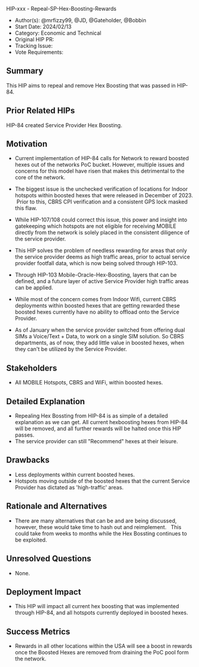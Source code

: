 HIP-xxx - Repeal-SP-Hex-Boosting-Rewards

- Author(s): @mrfizzy99, @JD, @Gateholder, @Bobbin
- Start Date: 2024/02/13
- Category: Economic and Technical
- Original HIP PR: <!-- leave this empty; maintainer will fill in ID of this pull request -->
- Tracking Issue: <!-- leave this empty; maintainer will create a discussion issue -->
- Vote Requirements: <!-- veHNT Holders, veIOT Holders, or veMOBILE Holders -->

## Summary

This HIP aims to repeal and remove Hex Boosting that was passed in HIP-84. 

<!-- Read the content requests in all sections before starting to write any section. -->

## Prior Related HIPs
HIP-84 created Service Provider Hex Boosting.


## Motivation

- Current implementation of HIP-84 calls for Network to reward boosted hexes out of the networks PoC bucket. However, multiple issues and concerns for this model have risen that makes this detrimental to the core of the network.
- The biggest issue is the unchecked verification of locations for Indoor hotspots within boosted hexes that were released in December of 2023.  Prior to this, CBRS CPI verification and a consistent GPS lock masked this flaw.
- While HIP-107/108 could correct this issue, this power and insight into gatekeeping which hotspots are not eligible for receiving MOBILE directly from the network is solely placed in the consistent diligence of the service provider.

- This HIP solves the problem of needless rewarding for areas that only the service provider deems as high traffic areas, prior to actual service provider footfall data, which is now being solved through HIP-103.
- Through HIP-103 Mobile-Oracle-Hex-Boosting, layers that can be defined, and a future layer of active Service Provider high traffic areas can be applied.  

- While most of the concern comes from Indoor Wifi, current CBRS deployments within boosted hexes that are getting rewarded these boosted hexes currently have no ability to offload onto the Service Provider.
- As of January when the service provider switched from offering dual SIMs a Voice/Text + Data, to work on a single SIM solution. So CBRS departments, as of now, they add little value in boosted hexes, when they can't be utilized by the Service Provider.  
  

## Stakeholders

- All MOBILE Hotspots, CBRS and WiFi, within boosted hexes.  


## Detailed Explanation

- Repealing Hex Bossting from HIP-84 is as simple of a detailed explanation as we can get. All current hexboosting hexes from HIP-84 will be removed, and all further rewards will be halted once this HIP passes.
- The service provider can still "Recommend" hexes at their leisure. 


## Drawbacks

- Less deployments within current boosted hexes.
- Hotspots moving outside of the boosted hexes that the current Service Provider has dictated as 'high-traffic' areas. 


## Rationale and Alternatives

- There are many alternatives that can be and are being discussed, however, these would take time to hash out and reimplement.   This could take from weeks to months while the Hex Bossting continues to be exploited. 


## Unresolved Questions

- None.

## Deployment Impact

- This HIP will impact all current hex boosting that was implemented through HIP-84, and all hotspots currently deployed in boosted hexes.
 

## Success Metrics

- Rewards in all other locations within the USA will see a boost in rewards once the Boosted Hexes are removed from draining the PoC pool form the network.
   
